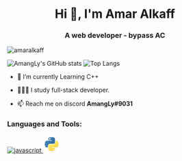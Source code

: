 <h1 align="center">Hi 👋, I'm Amar Alkaff</h1>
<h3 align="center">A web developer - bypass AC</h3>

<p align="left"> <img src="https://komarev.com/ghpvc/?username=amaralkaff&label=Profile%20views&color=0e75b6&style=flat" alt="amaralkaff" /> </p>

![AmangLy's GitHub stats](https://github-readme-stats.vercel.app/api?username=amaralkaff&show_icons=true&theme=radical) ![Top Langs](https://github-readme-stats.vercel.app/api/top-langs/?username=amaralkaff&hide_progress=true)

- 🔭 I’m currently Learning C++

- 👨🏻‍💻 I study full-stack developer.

- 📫 Reach me on discord **AmangLy#9031**

<h3 align="left">Languages and Tools:</h3>
<p align="left"> <a href="https://www.javascript.com/" target="_blank" rel="noreferrer"> <img src="https://cdn.worldvectorlogo.com/logos/javascript-1.svg" alt="javascript" width="40" height="40"/> </a> <a href="https://www.python.org" target="_blank" rel="noreferrer"> <img src="https://raw.githubusercontent.com/devicons/devicon/master/icons/python/python-original.svg" alt="python" width="40" height="40"/> </a> </p>
